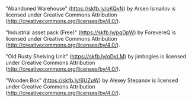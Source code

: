 "Abandoned Warehouse" (https://skfb.ly/oKQvN) by Arsen Ismailov is licensed under Creative Commons Attribution (http://creativecommons.org/licenses/by/4.0/).

"Industrial asset pack (Free)" (https://skfb.ly/pqDpW) by ForevereQ is licensed under Creative Commons Attribution (http://creativecommons.org/licenses/by/4.0/).

"Old Rusty Shelving Unit" (https://skfb.ly/oDvLM) by jimbogies is licensed under Creative Commons Attribution (http://creativecommons.org/licenses/by/4.0/).

"Wooden Box" (https://skfb.ly/6UZuW) by Alexey Stepanov is licensed under Creative Commons Attribution (http://creativecommons.org/licenses/by/4.0/).